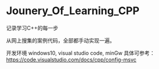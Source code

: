 # Jounery_Of_Learning_CPP
记录学习C++的每一步

从网上搜集的案例代码，全部都手动实现一遍。    

开发环境 windows10, visual studio code, minGw 
具体可参考：https://code.visualstudio.com/docs/cpp/config-msvc  

